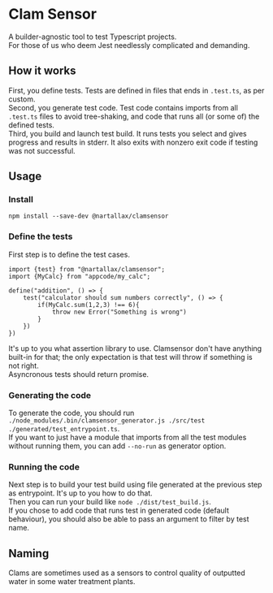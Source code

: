 # Clam Sensor

A builder-agnostic tool to test Typescript projects.  
For those of us who deem Jest needlessly complicated and demanding.  

## How it works

First, you define tests. Tests are defined in files that ends in `.test.ts`, as per custom.  
Second, you generate test code. Test code contains imports from all `.test.ts` files to avoid tree-shaking, and code that runs all (or some of) the defined tests.  
Third, you build and launch test build. It runs tests you select and gives progress and results in stderr. It also exits with nonzero exit code if testing was not successful.  

## Usage

### Install  

    npm install --save-dev @nartallax/clamsensor

### Define the tests

First step is to define the test cases.

    import {test} from "@nartallax/clamsensor";
    import {MyCalc} from "appcode/my_calc";

    define("addition", () => {
        test("calculator should sum numbers correctly", () => {
            if(MyCalc.sum(1,2,3) !== 6){
                throw new Error("Something is wrong")
            }
        })
    })

It's up to you what assertion library to use. Clamsensor don't have anything built-in for that; the only expectation is that test will throw if something is not right.  
Asyncronous tests should return promise.  

### Generating the code

To generate the code, you should run `./node_modules/.bin/clamsensor_generator.js ./src/test ./generated/test_entrypoint.ts`.  
If you want to just have a module that imports from all the test modules without running them, you can add `--no-run` as generator option.  

### Running the code

Next step is to build your test build using file generated at the previous step as entrypoint. It's up to you how to do that.  
Then you can run your build like `node ./dist/test_build.js`.  
If you chose to add code that runs test in generated code (default behaviour), you should also be able to pass an argument to filter by test name.  

## Naming

Clams are sometimes used as a sensors to control quality of outputted water in some water treatment plants.  
